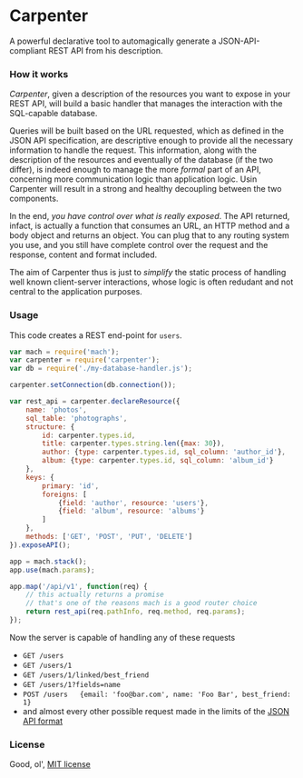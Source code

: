 # Carpenter
A powerful declarative tool to automagically generate a JSON-API-compliant REST API from his description.

### How it works
*Carpenter*, given a description of the resources you want to expose in your REST API, will build a basic handler that manages the interaction with the SQL-capable database.

Queries will be built based on the URL requested, which as defined in the JSON API specification, are descriptive enough to provide all the necessary information to handle the request. This information, along with the description of the resources and eventually of the database (if the two differ), is indeed enough to manage the more _formal_ part of an API, concerning more communication logic than application logic. Usin Carpenter will result in a strong and healthy decoupling between the two components.

In the end, *you have control over what is really exposed*. The API returned, infact, is actually a function that consumes an URL, an HTTP method and a body object and returns an object. You can plug that to any routing system you use, and you still have complete control over the request and the response, content and format included.

The aim of Carpenter thus is just to _simplify_ the static process of handling well known client-server interactions, whose logic is often redudant and not central to the application purposes.

### Usage
This code creates a REST end-point for `users`.
```js
var mach = require('mach');
var carpenter = require('carpenter');
var db = require('./my-database-handler.js');

carpenter.setConnection(db.connection());

var rest_api = carpenter.declareResource({
	name: 'photos',
	sql_table: 'photographs',
	structure: {
		id: carpenter.types.id,
		title: carpenter.types.string.len({max: 30}),
		author: {type: carpenter.types.id, sql_column: 'author_id'},
		album: {type: carpenter.types.id, sql_column: 'album_id'}
	},
	keys: {
		primary: 'id',
		foreigns: [
			{field: 'author', resource: 'users'},
			{field: 'album', resource: 'albums'}
		]
	},
	methods: ['GET', 'POST', 'PUT', 'DELETE']
}).exposeAPI();

app = mach.stack();
app.use(mach.params);

app.map('/api/v1', function(req) {
	// this actually returns a promise
	// that's one of the reasons mach is a good router choice
	return rest_api(req.pathInfo, req.method, req.params);
});

```
Now the server is capable of handling any of these requests
* `GET /users`
* `GET /users/1`
* `GET /users/1/linked/best_friend`
* `GET /users/1?fields=name`
* `POST /users   {email: 'foo@bar.com', name: 'Foo Bar', best_friend: 1}`
* and almost every other possible request made in the limits of the [JSON API format](http://jsonapi.org/format/)

### License
Good, ol', [MIT license](http://github.com/mattecapu/carpenter/blob/master/LICENSE)